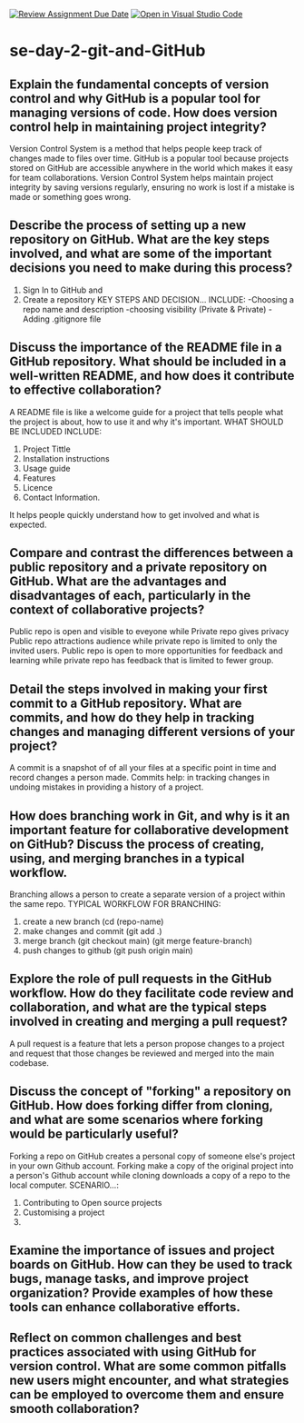 [![Review Assignment Due Date](https://classroom.github.com/assets/deadline-readme-button-22041afd0340ce965d47ae6ef1cefeee28c7c493a6346c4f15d667ab976d596c.svg)](https://classroom.github.com/a/8wgCKhpZ)
[![Open in Visual Studio Code](https://classroom.github.com/assets/open-in-vscode-2e0aaae1b6195c2367325f4f02e2d04e9abb55f0b24a779b69b11b9e10269abc.svg)](https://classroom.github.com/online_ide?assignment_repo_id=15707080&assignment_repo_type=AssignmentRepo)
# se-day-2-git-and-GitHub
## Explain the fundamental concepts of version control and why GitHub is a popular tool for managing versions of code. How does version control help in maintaining project integrity?
Version Control System is a method that helps people keep track of changes made to files over time.
GitHub is a popular tool because projects stored on GitHub are accessible anywhere in the world which makes it easy for team collaborations.
Version Control System helps maintain project integrity by saving versions regularly, ensuring no work is lost if a mistake is made or something goes wrong.

## Describe the process of setting up a new repository on GitHub. What are the key steps involved, and what are some of the important decisions you need to make during this process?
1. Sign In to GitHub and
2. Create a repository
KEY STEPS AND DECISION... INCLUDE:
-Choosing a repo name and description
-choosing visibility (Private & Private)
-Adding .gitignore file


## Discuss the importance of the README file in a GitHub repository. What should be included in a well-written README, and how does it contribute to effective collaboration?
A README file is like a welcome guide for a project that tells people what the project is about, how to use it and why it's important.
WHAT SHOULD BE INCLUDED INCLUDE:
1. Project Tittle
2. Installation instructions
3. Usage guide
4. Features
5. Licence
6. Contact Information.

It helps people quickly understand how to get involved and what is expected.

## Compare and contrast the differences between a public repository and a private repository on GitHub. What are the advantages and disadvantages of each, particularly in the context of collaborative projects?
Public repo is open and visible to eveyone while Private repo gives privacy
Public repo attractions audience while private repo is limited to only the invited users.
Public repo is open to more opportunities for feedback and learning  while private repo has feedback that is limited to fewer group.

## Detail the steps involved in making your first commit to a GitHub repository. What are commits, and how do they help in tracking changes and managing different versions of your project?
A commit is a snapshot of of all your files at a specific point in time and record changes a person made.
Commits help:
in tracking changes
in undoing mistakes
in providing a history of a project.

## How does branching work in Git, and why is it an important feature for collaborative development on GitHub? Discuss the process of creating, using, and merging branches in a typical workflow.
Branching allows a person to create a separate version of a project within the same repo.
TYPICAL WORKFLOW FOR BRANCHING:
1. create a new branch (cd (repo-name)
2. make changes and commit (git add .)
3. merge branch (git checkout main) (git merge feature-branch)
4. push changes to github (git push origin main)

## Explore the role of pull requests in the GitHub workflow. How do they facilitate code review and collaboration, and what are the typical steps involved in creating and merging a pull request?
A pull request is a feature that lets a person propose changes to a project and request that those changes be reviewed and merged into the main codebase.

## Discuss the concept of "forking" a repository on GitHub. How does forking differ from cloning, and what are some scenarios where forking would be particularly useful?
Forking a repo on GitHub creates a personal copy of someone else's project in your own Github account.
Forking make a copy of the original project into a person's Github account while cloning downloads a copy of a repo to the local computer.
SCENARIO...:
1. Contributing to Open source projects
2. Customising a project
3. 

## Examine the importance of issues and project boards on GitHub. How can they be used to track bugs, manage tasks, and improve project organization? Provide examples of how these tools can enhance collaborative efforts.

## Reflect on common challenges and best practices associated with using GitHub for version control. What are some common pitfalls new users might encounter, and what strategies can be employed to overcome them and ensure smooth collaboration?
